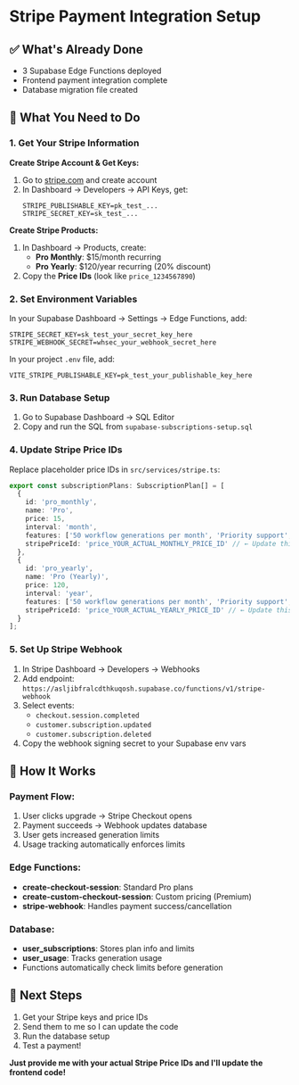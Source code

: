 # Stripe Payment Integration Setup

## ✅ What's Already Done
- 3 Supabase Edge Functions deployed
- Frontend payment integration complete
- Database migration file created

## 🔧 What You Need to Do

### 1. Get Your Stripe Information

**Create Stripe Account & Get Keys:**
1. Go to [stripe.com](https://stripe.com) and create account
2. In Dashboard → Developers → API Keys, get:
   ```
   STRIPE_PUBLISHABLE_KEY=pk_test_...
   STRIPE_SECRET_KEY=sk_test_...
   ```

**Create Stripe Products:**
1. In Dashboard → Products, create:
   - **Pro Monthly**: $15/month recurring
   - **Pro Yearly**: $120/year recurring (20% discount)
2. Copy the **Price IDs** (look like `price_1234567890`)

### 2. Set Environment Variables

In your Supabase Dashboard → Settings → Edge Functions, add:
```
STRIPE_SECRET_KEY=sk_test_your_secret_key_here
STRIPE_WEBHOOK_SECRET=whsec_your_webhook_secret_here
```

In your project `.env` file, add:
```
VITE_STRIPE_PUBLISHABLE_KEY=pk_test_your_publishable_key_here
```

### 3. Run Database Setup

1. Go to Supabase Dashboard → SQL Editor
2. Copy and run the SQL from `supabase-subscriptions-setup.sql`

### 4. Update Stripe Price IDs

Replace placeholder price IDs in `src/services/stripe.ts`:
```typescript
export const subscriptionPlans: SubscriptionPlan[] = [
  {
    id: 'pro_monthly',
    name: 'Pro',
    price: 15,
    interval: 'month',
    features: ['50 workflow generations per month', 'Priority support', 'Advanced templates'],
    stripePriceId: 'price_YOUR_ACTUAL_MONTHLY_PRICE_ID' // ← Update this
  },
  {
    id: 'pro_yearly', 
    name: 'Pro (Yearly)',
    price: 120,
    interval: 'year',
    features: ['50 workflow generations per month', 'Priority support', 'Advanced templates', '20% discount'],
    stripePriceId: 'price_YOUR_ACTUAL_YEARLY_PRICE_ID' // ← Update this
  }
];
```

### 5. Set Up Stripe Webhook

1. In Stripe Dashboard → Developers → Webhooks
2. Add endpoint: `https://asljibfralcdthkuqosh.supabase.co/functions/v1/stripe-webhook`
3. Select events:
   - `checkout.session.completed`
   - `customer.subscription.updated` 
   - `customer.subscription.deleted`
4. Copy the webhook signing secret to your Supabase env vars

## 🚀 How It Works

### Payment Flow:
1. User clicks upgrade → Stripe Checkout opens
2. Payment succeeds → Webhook updates database
3. User gets increased generation limits
4. Usage tracking automatically enforces limits

### Edge Functions:
- **create-checkout-session**: Standard Pro plans
- **create-custom-checkout-session**: Custom pricing (Premium)
- **stripe-webhook**: Handles payment success/cancellation

### Database:
- **user_subscriptions**: Stores plan info and limits
- **user_usage**: Tracks generation usage
- Functions automatically check limits before generation

## 🎯 Next Steps

1. Get your Stripe keys and price IDs
2. Send them to me so I can update the code
3. Run the database setup
4. Test a payment!

**Just provide me with your actual Stripe Price IDs and I'll update the frontend code!**